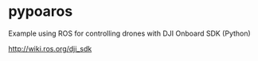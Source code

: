# pypoaros
Example using ROS for controlling drones with DJI Onboard SDK (Python)


http://wiki.ros.org/dji_sdk
